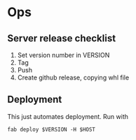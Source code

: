 # Ops

## Server release checklist

1. Set version number in VERSION
2. Tag
3. Push
4. Create github release, copying whl file

## Deployment

This just automates deployment.  Run with

`fab deploy $VERSION -H $HOST`
